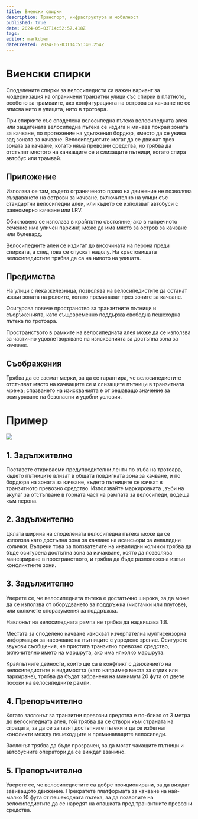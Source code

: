 ```yaml
---
title: Виенски спирки
description: Транспорт, инфраструктура и мобилност
published: true
date: 2024-05-03T14:52:57.418Z
tags: 
editor: markdown
dateCreated: 2024-05-03T14:51:40.254Z
---
```


# Виенски спирки

Споделените спирки за велосипедисти са важен вариант за модернизация на ограничени транзитни улици със спирки в платното, особено за трамваите, ако конфигурацията на острова за качване не се вписва нито в улицата, нито в тротоара.

При спирките със споделена велосипедна пътека велосипедната алея или защитената велосипедна пътека се издига и минава покрай зоната за качване, по протежение на удължения бордюр, вместо да се увива зад зоната за качване. Велосипедистите могат да се движат през зоната за качване, когато няма превозни средства, но трябва да отстъпят мястото на качващите се и слизащите пътници, когато спира автобус или трамвай.


## Приложение
Използва се там, където ограниченото право на движение не позволява създаването на острови за качване, включително на улици със стандартни велосипедни алеи, или където се използват автобуси с равномерно качване или LRV.

Обикновено се използва в крайпътно състояние; ако в напречното сечение има уличен паркинг, може да има място за остров за качване или булевард.

Велосипедните алеи се издигат до височината на перона преди спирката, а след това се спускат надолу. На кръстовищата велосипедистите трябва да са на нивото на улицата.

## Предимства
На улици с лека железница, позволява на велосипедистите да останат извън зоната на релсите, когато преминават през зоните за качване.

Осигурява повече пространство за транзитните пътници и съоръженията, като същевременно поддържа свободна пешеходна пътека по тротоара.

Пространството в рамките на велосипедната алея може да се използва за частично удовлетворяване на изискванията за достъпна зона за качване.


## Съображения
Трябва да се вземат мерки, за да се гарантира, че велосипедистите отстъпват място на качващите се и слизащите пътници в транзитната мрежа; спазването на изискванията е от решаващо значение за осигуряване на безопасни и удобни условия.


# Пример
<img src="http://46.10.181.183:1518/trinmo/blog/2024.05-bycicle-stops/Shared-Cycle-Track-Stop.jpg">

## 1. Задължително
Поставете откриваеми предупредителни ленти по ръба на тротоара, където пътниците влизат в общата повдигната зона за качване, и по бордюра на зоната за качване, където пътниците се качват в транзитното превозно средство. Използвайте маркировката „зъби на акула“ за отстъпване в горната част на рампата за велосипеди, водеща към перона.

## 2. Задължително
Цялата ширина на споделената велосипедна пътека може да се използва като достъпна зона за качване на асансьори за инвалидни колички. Въпреки това за ползвателите на инвалидни колички трябва да бъде осигурена достъпна зона за изчакване, която да позволява маневриране в пространството, и трябва да бъде разположена извън конфликтните зони.

## 3. Задължително
Уверете се, че велосипедната пътека е достатъчно широка, за да може да се използва от оборудването за поддръжка (чистачки или плугове), или сключете споразумения за поддръжка.

Наклонът на велосипедната рампа не трябва да надвишава 1:8.

Местата за споделено качване изискват изчерпателна мултисензорна информация за насочване на пътниците с увредено зрение. Осигурете звукови съобщения, че пристига транзитно превозно средство, включително името на маршрута, ако има няколко маршрута.

Крайпътните дейности, които ще са в конфликт с движението на велосипедистите и видимостта (като например места за отдих или паркиране), трябва да бъдат забранени на минимум 20 фута от двете посоки на велосипедните рампи.

## 4. Препоръчително
Когато заслонът за транзитни превозни средства е по-близо от 3 метра до велосипедната алея, той трябва да се отвори към страната на сградата, за да се запазят достъпните пътеки и да се избегнат конфликти между пешеходците и преминаващите велосипеди.

Заслонът трябва да бъде прозрачен, за да могат чакащите пътници и автобусните оператори да се виждат взаимно.

## 5. Препоръчително
Уверете се, че велосипедистите са добре позиционирани, за да виждат завиващото движение. Прекратете платформата за качване на най-малко 10 фута от пешеходната пътека, за да позволите на велосипедистите да се наредят на опашката пред транзитните превозни средства.